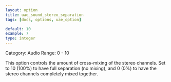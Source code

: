 ```yaml
---
layout: option
title: uae_sound_stereo_separation
tags: [docs, options, uae_option]

default: 10
example: 7
type: integer
---
```


Category: Audio
Range: 0 - 10

This option controls the amount of cross-mixing of the stereo channels.
Set to 10 (100%) to have full separation (no mixing), and 0 (0%) to have
the stereo channels completely mixed together.
